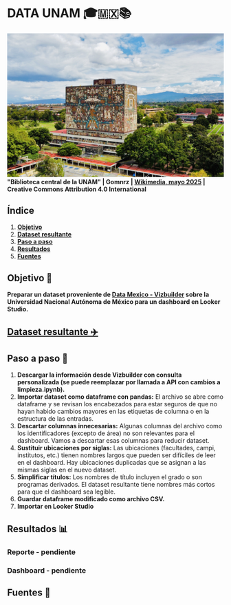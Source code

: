 # DATA UNAM 🎓🇲🇽📚
![alt text](Biblioteca_central_de_la_UNAM.jpg "Biblioteca central de la UNAM")
__"Biblioteca central de la UNAM" | Gomnrz | [Wikimedia, mayo 2025](https://commons.wikimedia.org/wiki/File:Biblioteca_central_de_la_UNAM.jpg) |  Creative Commons Attribution 4.0 International__

## Índice
1. [__Objetivo__](#objetivo-)
2. [__Dataset resultante__](#dataset-resultante-️)
3. [__Paso a paso__](#paso-a-paso-)
4. [__Resultados__](#resultados-)
5. [__Fuentes__](#fuentes-)

## Objetivo 🎯
**Preparar un dataset proveniente de __[Data Mexico - Vizbuilder](https://www.economia.gob.mx/datamexico/es/vizbuilder)__ sobre la Universidad Nacional Autónoma de México para un dashboard en Looker Studio.**

## [Dataset resultante ✈️](https://github.com/gpancardo/DataUNAM/blob/main/unamLimpio.csv) 

## Paso a paso 🚦
1. **Descargar la información desde Vizbuilder con consulta personalizada (se puede reemplazar por llamada a API con cambios a limpieza.ipynb).**
2. **Importar dataset como dataframe con pandas:** El archivo se abre como dataframe y se revisan los encabezados para estar seguros de que no hayan habido cambios mayores en las etiquetas de columna o en la estructura de las entradas.
3. **Descartar columnas innecesarias:** Algunas columnas del archivo como los identificadores (excepto de área) no son relevantes para el dashboard. Vamos a descartar esas columnas para reducir dataset.
4. **Sustituir ubicaciones por siglas:** Las ubicaciones (facultades, campi, institutos, etc.) tienen nombres largos que pueden ser difíciles de leer en el dashboard. Hay ubicaciones duplicadas que se asignan a las mismas siglas en el nuevo dataset.
5. **Simplificar títulos:** Los nombres de título incluyen el grado o son programas derivados. El dataset resultante tiene nombres más cortos para que el dashboard sea legible.
6. **Guardar dataframe modificado como archivo CSV.**
7. **Importar en Looker Studio**

## Resultados 📊
### Reporte  - pendiente
### Dashboard - pendiente

## Fuentes 📖